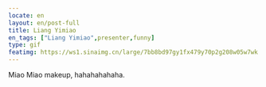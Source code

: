 ```yaml
---
locate: en
layout: en/post-full
title: Liang Yimiao
en_tags: ["Liang Yimiao",presenter,funny]
type: gif
featimg: https://ws1.sinaimg.cn/large/7bb8bd97gy1fx479y70p2g208w05w7wk.gif
---
```


Miao Miao makeup, hahahahahaha.